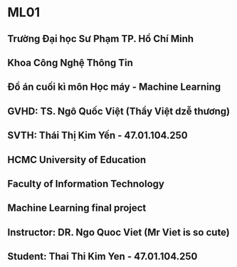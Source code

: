 # ML01

## Trường Đại học Sư Phạm TP. Hồ Chí Minh
## Khoa Công Nghệ Thông Tin
## Đồ án cuối kì môn Học máy - Machine Learning
## GVHD: TS. Ngô Quốc Việt (Thầy Việt dzễ thương)
## SVTH: Thái Thị Kim Yến - 47.01.104.250



## HCMC University of Education
## Faculty of Information Technology
## Machine Learning final project
## Instructor: DR. Ngo Quoc Viet (Mr Viet is so cute)
## Student: Thai Thi Kim Yen - 47.01.104.250
